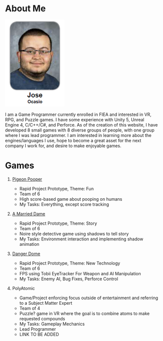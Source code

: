 ﻿
# About Me

![Jose](https://github.com/JoseOcasio1994/Portfolio/blob/master/Resources/Jose.PNG?raw=true) 

I am a Game Programmer currently enrolled in FIEA and interested in VR, RPG, and Puzzle games. I have some experience with Unity 5, Unreal Engine 4, C/C++/C#, and Perforce. As of the creation of this website, I have developed 8 small games with 8 diverse groups of people, with one group where I was lead programmer. I am interested in learning more about the engines/languages I use, hope to become a great asset for the next company I work for, and desire to make enjoyable games.

# Games

1. [Pigeon Pooper](https://github.com/JoseOcasio1994/Portfolio/tree/master/Games/Pigeon%20Pooper)
     * Rapid Project Prototype, Theme: Fun
     * Team of 6
     * High score-based game about pooping on humans
     * My Tasks: Everything, except score tracking

2. [A Married Dame](https://github.com/JoseOcasio1994/Portfolio/tree/master/Games/A%20Married%20Dame)
     * Rapid Project Prototype, Theme: Story
     * Team of 6
     * Noire style detective game using shadows to tell story
     * My Tasks: Environment interaction and implementing shadow animation

3. [Danger Dome](https://github.com/JoseOcasio1994/Portfolio/tree/master/Games/Danger%20Dome)
     * Rapid Project Prototype, Theme: New Technology
     * Team of 6
     * FPS using Tobii EyeTracker For Weapon and AI Manipulation
     * My Tasks: Enemy AI, Bug Fixes, Perforce Control

4. PolyAtomic
     * Game/Project enforcing focus outside of entertainment and referring to a Subject Matter Expert
     * Team of 4
     * Puzzle? game in VR where the goal is to combine atoms to make requested compounds
     * My Tasks: Gameplay Mechanics
     * Lead Programmer
     * LINK TO BE ADDED
